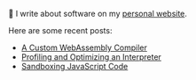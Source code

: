 👋 I write about software on my [personal website](https://healeycodes.com/).

Here are some recent posts:
- [A Custom WebAssembly Compiler](https://healeycodes.com/a-custom-webassembly-compiler)
- [Profiling and Optimizing an Interpreter](https://healeycodes.com/profiling-and-optimizing-an-interpreter)
- [Sandboxing JavaScript Code](https://healeycodes.com/sandboxing-javascript-code)
